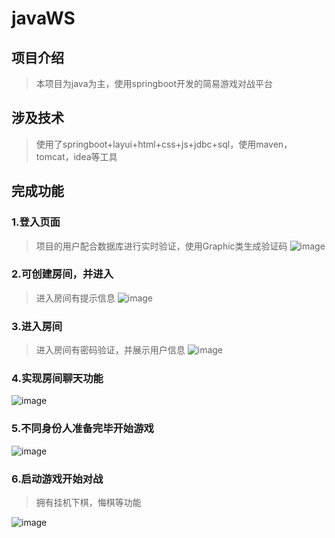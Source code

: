 # javaWS

## 项目介绍 
> 本项目为java为主，使用springboot开发的简易游戏对战平台

## 涉及技术
> 使用了springboot+layui+html+css+js+jdbc+sql，使用maven，tomcat，idea等工具

## 完成功能
### 1.登入页面
> 项目的用户配合数据库进行实时验证，使用Graphic类生成验证码
![image](https://user-images.githubusercontent.com/97952402/208068310-51f434a5-83d1-48d8-ace8-79ef860edbd7.png)

### 2.可创建房间，并进入
> 进入房间有提示信息
![image](https://user-images.githubusercontent.com/97952402/208069851-f45ab091-cd2a-4fe9-90e9-a065f53f8b7f.png)

### 3.进入房间
> 进入房间有密码验证，并展示用户信息
![image](https://user-images.githubusercontent.com/97952402/208069979-fe8d5da3-f5be-4c25-8741-2dca8b1046a3.png)

### 4.实现房间聊天功能
![image](https://user-images.githubusercontent.com/97952402/208070958-58e27227-3fd1-4db4-b8f4-63732ebd9417.png)

### 5.不同身份人准备完毕开始游戏
![image](https://user-images.githubusercontent.com/97952402/208069521-f925f918-92cc-48c1-86dd-a0d80d60a5c4.png)

### 6.启动游戏开始对战
> 拥有挂机下棋，悔棋等功能

![image](https://user-images.githubusercontent.com/97952402/208069748-3d015d5d-545e-4b03-bba2-d8f931e31ce8.png)
